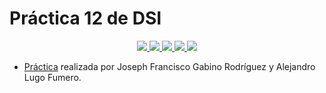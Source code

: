 # Práctica 12 de DSI

<p align="center">
    <a href="https://github.com/ULL-ESIT-INF-DSI-2122/ull-esit-inf-dsi-21-22-prct12-music-api-grupo-i/actions/workflows/sonarCloud.yml">
        <img src="https://github.com/ULL-ESIT-INF-DSI-2122/ull-esit-inf-dsi-21-22-prct12-music-api-grupo-i/actions/workflows/sonarCloud.yml/badge.svg">
    </a>
    <a href="https://github.com/ULL-ESIT-INF-DSI-2122/ull-esit-inf-dsi-21-22-prct12-music-api-grupo-i/actions/workflows/coveralls.yml">
        <img src="https://github.com/ULL-ESIT-INF-DSI-2122/ull-esit-inf-dsi-21-22-prct12-music-api-grupo-i/actions/workflows/coveralls.yml/badge.svg">
    </a>
        <a href="https://github.com/ULL-ESIT-INF-DSI-2122/ull-esit-inf-dsi-21-22-prct12-music-api-grupo-i/actions/workflows/node.js.yml">
        <img src="https://github.com/ULL-ESIT-INF-DSI-2122/ull-esit-inf-dsi-21-22-prct12-music-api-grupo-i/actions/workflows/node.js.yml/badge.svg">
    </a>
        <a href="https://coveralls.io/github/ULL-ESIT-INF-DSI-2122/ull-esit-inf-dsi-21-22-prct12-music-api-grupo-i?branch=main">
        <img src="https://coveralls.io/repos/github/ULL-ESIT-INF-DSI-2122/ull-esit-inf-dsi-21-22-prct12-music-api-grupo-i/badge.svg?branch=main">
    </a>
        <a href="https://sonarcloud.io/summary/new_code?id=ULL-ESIT-INF-DSI-2122_ull-esit-inf-dsi-21-22-prct12-music-api-grupo-i">
        <img src="https://sonarcloud.io/api/project_badges/measure?project=ULL-ESIT-INF-DSI-2122_ull-esit-inf-dsi-21-22-prct12-music-api-grupo-i&metric=alert_status">
    </a>
</p>

* [Práctica](https://ull-esit-inf-dsi-2122.github.io/ull-esit-inf-dsi-21-22-prct12-music-api-grupo-i/) realizada por Joseph Francisco Gabino Rodríguez y Alejandro Lugo Fumero.
